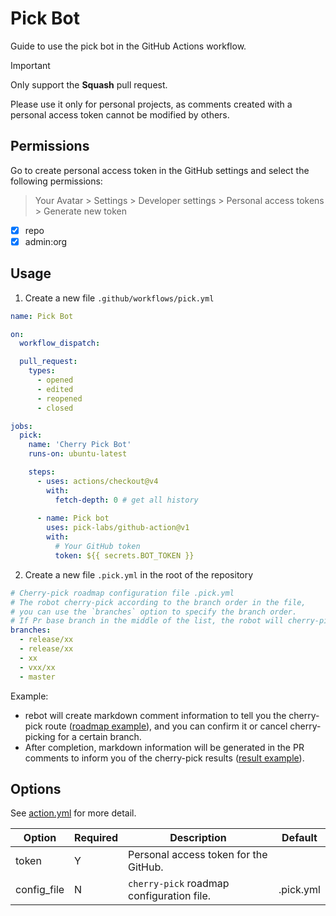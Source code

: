 # Pick Bot

 Guide to use the pick bot in the GitHub Actions workflow.

> [!IMPORTANT]  
> Only support the **Squash** pull request.
>
> Please use it only for personal projects, as comments created with a personal access token cannot be modified by others.

## Permissions

Go to create personal access token in the GitHub settings and select the following permissions:
> Your Avatar > Settings > Developer settings > Personal access tokens > Generate new token

- [x] repo 
- [x] admin:org

## Usage

1. Create a new file `.github/workflows/pick.yml`
```yaml
name: Pick Bot

on:
  workflow_dispatch:

  pull_request:
    types:
      - opened
      - edited
      - reopened
      - closed

jobs:
  pick:
    name: 'Cherry Pick Bot'
    runs-on: ubuntu-latest

    steps:
      - uses: actions/checkout@v4
        with:
          fetch-depth: 0 # get all history
        
      - name: Pick bot
        uses: pick-labs/github-action@v1
        with:
          # Your GitHub token
          token: ${{ secrets.BOT_TOKEN }}  
```
2. Create a new file `.pick.yml` in the root of the repository

```yaml
# Cherry-pick roadmap configuration file .pick.yml
# The robot cherry-pick according to the branch order in the file,
# you can use the `branches` option to specify the branch order.
# If Pr base branch in the middle of the list, the robot will cherry-pick the Pr to the next branch.
branches:
  - release/xx
  - release/xx
  - xx
  - vxx/xx
  - master
```

Example:
- rebot will create markdown comment information to tell you the cherry-pick route ([roadmap example](https://github.com/pick-labs/github-action/pull/9#issuecomment-2059291918)), and you can confirm it or cancel cherry-picking for a certain branch.
- After completion, markdown information will be generated in the PR comments to inform you of the cherry-pick results ([result example](https://github.com/pick-labs/github-action/pull/9#issuecomment-2059292918)).


## Options

See [action.yml](action.yml) for more detail.

| Option      | Required | Description                               | Default   |
|-------------|----------|-------------------------------------------|-----------|
| token       | Y        | Personal access token for the GitHub.     |           |
| config_file | N        | `cherry-pick` roadmap configuration file. | .pick.yml |
